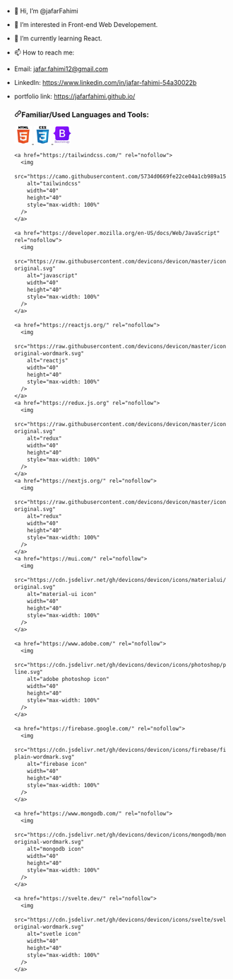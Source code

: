 - 👋 Hi, I’m @jafarFahimi
- 👀 I’m interested in Front-end Web Developement.
- 🌱 I’m currently learning React.

- 📫 How to reach me:
- Email: jafar.fahimi12@gmail.com
- LinkedIn: https://www.linkedin.com/in/jafar-fahimi-54a30022b
- portfolio link: https://jafarfahimi.github.io/

    <h3 align="left" dir="auto">
      <a
        id="user-content-familiarused-languages-and-tools"
        class="anchor"
        aria-hidden="true"
        href="#familiarused-languages-and-tools"
        ><svg
          class="octicon octicon-link"
          viewBox="0 0 16 16"
          version="1.1"
          width="16"
          height="16"
          aria-hidden="true"
        >
          <path
            fill-rule="evenodd"
            d="M7.775 3.275a.75.75 0 001.06 1.06l1.25-1.25a2 2 0 112.83 2.83l-2.5 2.5a2 2 0 01-2.83 0 .75.75 0 00-1.06 1.06 3.5 3.5 0 004.95 0l2.5-2.5a3.5 3.5 0 00-4.95-4.95l-1.25 1.25zm-4.69 9.64a2 2 0 010-2.83l2.5-2.5a2 2 0 012.83 0 .75.75 0 001.06-1.06 3.5 3.5 0 00-4.95 0l-2.5 2.5a3.5 3.5 0 004.95 4.95l1.25-1.25a.75.75 0 00-1.06-1.06l-1.25 1.25a2 2 0 01-2.83 0z"
          ></path></svg></a
      >Familiar/Used Languages and Tools:
    </h3>
    <p align="left" dir="auto">
      <a href="https://www.w3.org/html/" rel="nofollow">
        <img
          src="https://raw.githubusercontent.com/devicons/devicon/master/icons/html5/html5-original-wordmark.svg"
          alt="html5"
          width="40"
          height="40"
          style="max-width: 100%"
        />
      </a>
      <a href="https://www.w3.org/Style/CSS/" rel="nofollow">
        <img
          src="https://raw.githubusercontent.com/devicons/devicon/master/icons/css3/css3-original-wordmark.svg"
          alt="CSS3"
          width="40"
          height="40"
          style="max-width: 100%"
        />
      </a>
      <a href="https://getbootstrap.com/" rel="nofollow">
        <img
          src="https://raw.githubusercontent.com/devicons/devicon/master/icons/bootstrap/bootstrap-original-wordmark.svg"
          alt="getbootstrap"
          width="40"
          height="40"
          style="max-width: 100%"
        />
      </a>

      <a href="https://tailwindcss.com/" rel="nofollow">
        <img
          src="https://camo.githubusercontent.com/5734d0669fe22ce04a1cb989a156cd32c379875f6bca56d5210c9432824856d9/68747470733a2f2f7777772e766563746f726c6f676f2e7a6f6e652f6c6f676f732f7461696c77696e646373732f7461696c77696e646373732d69636f6e2e737667"
          alt="tailwindcss"
          width="40"
          height="40"
          style="max-width: 100%"
        />
      </a>

      <a href="https://developer.mozilla.org/en-US/docs/Web/JavaScript" rel="nofollow">
        <img
          src="https://raw.githubusercontent.com/devicons/devicon/master/icons/javascript/javascript-original.svg"
          alt="javascript"
          width="40"
          height="40"
          style="max-width: 100%"
        />
      </a>

      <a href="https://reactjs.org/" rel="nofollow">
        <img
          src="https://raw.githubusercontent.com/devicons/devicon/master/icons/react/react-original-wordmark.svg"
          alt="reactjs"
          width="40"
          height="40"
          style="max-width: 100%"
        />
      </a>
      <a href="https://redux.js.org" rel="nofollow">
        <img
          src="https://raw.githubusercontent.com/devicons/devicon/master/icons/redux/redux-original.svg"
          alt="redux"
          width="40"
          height="40"
          style="max-width: 100%"
        />
      </a>
      <a href="https://nextjs.org/" rel="nofollow">
        <img
          src="https://raw.githubusercontent.com/devicons/devicon/master/icons/nextjs/nextjs-original.svg"
          alt="redux"
          width="40"
          height="40"
          style="max-width: 100%"
        />
      </a>
      <a href="https://mui.com/" rel="nofollow">
        <img
          src="https://cdn.jsdelivr.net/gh/devicons/devicon/icons/materialui/materialui-original.svg"
          alt="material-ui icon"
          width="40"
          height="40"
          style="max-width: 100%"
        />
      </a>

      <a href="https://www.adobe.com/" rel="nofollow">
        <img
          src="https://cdn.jsdelivr.net/gh/devicons/devicon/icons/photoshop/photoshop-line.svg"
          alt="adobe photoshop icon"
          width="40"
          height="40"
          style="max-width: 100%"
        />
      </a>

      <a href="https://firebase.google.com/" rel="nofollow">
        <img
          src="https://cdn.jsdelivr.net/gh/devicons/devicon/icons/firebase/firebase-plain-wordmark.svg"
          alt="firebase icon"
          width="40"
          height="40"
          style="max-width: 100%"
        />
      </a>

      <a href="https://www.mongodb.com/" rel="nofollow">
        <img
          src="https://cdn.jsdelivr.net/gh/devicons/devicon/icons/mongodb/mongodb-original-wordmark.svg"
          alt="mongodb icon"
          width="40"
          height="40"
          style="max-width: 100%"
        />
      </a>

      <a href="https://svelte.dev/" rel="nofollow">
        <img
          src="https://cdn.jsdelivr.net/gh/devicons/devicon/icons/svelte/svelte-original-wordmark.svg"
          alt="svetle icon"
          width="40"
          height="40"
          style="max-width: 100%"
        />
      </a>
    </p>
